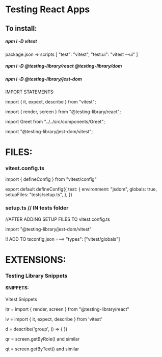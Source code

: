 # Testing React Apps

## To install:

##### npm i -D vitest

package.json => scripts [ "test": "vitest", "test:ui": "vitest --ui" ]

##### npm i -D @testing-library/react @testing-library/dom

##### npm i -D @testing-library/jest-dom


IMPORT STATEMENTS:

import { it, expect, describe } from "vitest";

import { render, screen } from "@testing-library/react";

import Greet from "../../src/components/Greet";

import "@testing-library/jest-dom/vitest";

# FILES:

### vitest.config.ts 

import { defineConfig } from "vitest/config"

export default defineConfig({
    test: {
        environment: "jsdom",
        globals: true,
        setupFiles: "tests/setup.ts",
    },
})


### setup.ts       // IN tests folder

//AFTER ADDING SETUP FILES TO vitest.config.ts

import "@testing-library/jest-dom/vitest"


!! ADD TO tsconfig.json  ===> "types": ["vitest/globals"]


# EXTENSIONS: 

### Testing Library Snippets 


#### SNIPPETS: 
Vitest Snippets

   itr = import { render, screen } from "@testing-library/react"

   iv  = import { it, expect, describe } from 'vitest'

   d   = describe('group', () => { })

   qr  = screen.getByRole() and similar

   qt  = screen.getByText() and similar